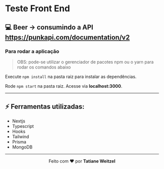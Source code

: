 # Teste Front End

## 💻 Beer -> consumindo a API https://punkapi.com/documentation/v2
### Para rodar a aplicação

> OBS: pode-se utilizar o gerenciador de pacotes npm ou o yarn para rodar os comandos abaixo

Execute ```npm install``` na pasta raiz  para instalar as dependências.

Rode ```npm start``` na pasta raiz. Acesse via **localhost:3000**.

---

## :zap: Ferramentas utilizadas:
- Nextjs
- Typescript
- Hooks
- Tailwind
- Prisma
- MongoDB



 ---
 <p align="center">Feito com ❤️ por <strong>Tatiane Weitzel<p>
